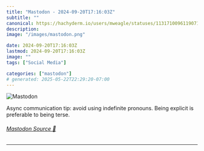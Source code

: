```yaml
---
title: "Mastodon - 2024-09-20T17:16:03Z"
subtitle: ""
canonical: https://hachyderm.io/users/mweagle/statuses/113171009611907100
description:
image: "/images/mastodon.png"

date: 2024-09-20T17:16:03Z
lastmod: 2024-09-20T17:16:03Z
image: ""
tags: ["Social Media"]

categories: ["mastodon"]
# generated: 2025-05-22T22:29:20-07:00
---
```

![Mastodon](/images/mastodon.png)

<p>Async communication tip: avoid using indefinite pronouns. Being explicit is preferable to being terse.</p>


###### [Mastodon Source 🐘](https://hachyderm.io/@mweagle/113171009611907100)

___
